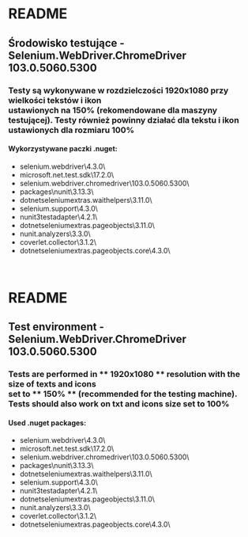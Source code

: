 # README <br/>
## Środowisko testujące - Selenium.WebDriver.ChromeDriver 103.0.5060.5300 <br/>
### Testy są wykonywane w rozdzielczości **1920x1080** przy wielkości tekstów i ikon <br/> ustawionych na **150%** (rekomendowane dla maszyny testującej). Testy również powinny działać dla tekstu i ikon ustawionych dla rozmiaru 100% <br/>
#### Wykorzystywane paczki .nuget: <br/>
- selenium.webdriver\4.3.0\ <br/>
- microsoft.net.test.sdk\17.2.0\ <br/>
- selenium.webdriver.chromedriver\103.0.5060.5300\ <br/>
- packages\nunit\3.13.3\ <br/>
- dotnetseleniumextras.waithelpers\3.11.0\ <br/>
- selenium.support\4.3.0\ <br/>
- nunit3testadapter\4.2.1\ <br/>
- dotnetseleniumextras.pageobjects\3.11.0\ <br/>
- nunit.analyzers\3.3.0\ <br/> 
- coverlet.collector\3.1.2\ <br/>
- dotnetseleniumextras.pageobjects.core\4.3.0\ <br/>
<br/>

# README
## Test environment - Selenium.WebDriver.ChromeDriver 103.0.5060.5300 <br/>
### Tests are performed in ** 1920x1080 ** resolution with the size of texts and icons <br/> set to ** 150% ** (recommended for the testing machine). Tests should also work on txt and icons size set to 100% <br/>
#### Used .nuget packages: <br/>
- selenium.webdriver\4.3.0\ <br/>
- microsoft.net.test.sdk\17.2.0\ <br/>
- selenium.webdriver.chromedriver\103.0.5060.5300\ <br/>
- packages\nunit\3.13.3\ <br/>
- dotnetseleniumextras.waithelpers\3.11.0\ <br/>
- selenium.support\4.3.0\ <br/>
- nunit3testadapter\4.2.1\ <br/>
- dotnetseleniumextras.pageobjects\3.11.0\ <br/>
- nunit.analyzers\3.3.0\ <br/> 
- coverlet.collector\3.1.2\ <br/>
- dotnetseleniumextras.pageobjects.core\4.3.0\ <br/>
